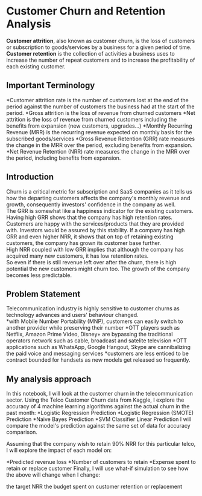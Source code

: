 # Customer Churn and Retention Analysis

**Customer attrition**, also known as customer churn, is the loss of customers or subscription to goods/services by a business for a given period of time.<br>
**Customer retention** is the collection of activities a business uses to increase the number of repeat customers and to increase the profitability of each existing customer.
## Important Terminology
*Customer attrition rate is the number of customers lost at the end of the period against the number of customers the business had at the start of the period.
*Gross attrition is the loss of revenue from churned customers
*Net attrition is the loss of revenue from churned customers including the benefits from expansion (new customers, upgrades...)
*Monthly Recurring Revenue (MRR) is the recurring revenue expected on monthly basis for the subscribed goods/services
*Gross Revenue Retention (GRR) rate measures the change in the MRR over the period, excluding benefits from expansion.
*Net Revenue Retention (NRR) rate measures the change in the MRR over the period, including benefits from expansion.
## Introduction
Churn is a critical metric for subscription and SaaS companies as it tells us how the departing customers affects the company's monthly revenue and growth, consequently investors' confidence in the company as well.<br>
The GRR is somewhat like a happiness indicator for the existing customers. Having high GRR shows that the company has high retention rates. Customers are happy with the services/products that they are provided with. Investors would be assured by this stability.
If a company has high GRR and even higher NRR, it shows that on top of retaining existing customers, the company has grown its customer base further.<br>
High NRR coupled with low GRR implies that although the company has acquired many new customers, it has low retention rates.<br>
So even if there is still revenue left over after the churn, there is high potential the new customers might churn too. The growth of the company becomes less predictable.
## Problem Statement
Telecommunication industry is highly sensitive to customer churns as technology advances and users' behaviour changed.<br>
*with Mobile Number Portability (MNP), customers can easily switch to another provider while preserving their number
*OTT players such as Netflix, Amazon Prime Video, Disney+ are bypassing the traditional operators network such as cable, broadcast and satelite television
*OTT applications such as WhatsApp, Google Hangout, Skype are cannibalizing the paid voice and messaging services
*customers are less enticed to be contract bounded for handsets as new models get released so frequently.
## My analysis approach
In this notebook, I will look at the customer churn in the telecommunication sector.
Using the Telco Customer Churn data from Kaggle, I explore the accuracy of 4 machine learning algorithms against the actual churn in the past month:
*Logistic Regression Prediction
*Logistic Regression (SMOTE) Prediction
*Naive Bayes Prediction
*SVM Classifier Linear Prediction
I will compare the model's prediction against the same set of data for accuracy comparison.

Assuming that the company wish to retain 90% NRR for this particular telco, I will explore the impact of each model on:

*Predicted revenue loss
*Number of customers to retain
*Expense spent to retain or replace customer
Finally, I will use what-if simulation to see how the above will change when I change:

the target NRR
the budget spent on customer retention or replacement
